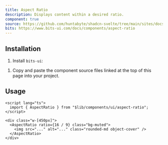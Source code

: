 ```yaml
---
title: Aspect Ratio
description: Displays content within a desired ratio.
component: true
source: https://github.com/huntabyte/shadcn-svelte/tree/main/sites/docs/src/lib/registry/default/ui/aspect-ratio
bits: https://www.bits-ui.com/docs/components/aspect-ratio
---
```


<script>
  import { ComponentPreview, ManualInstall, PMAddComp, PMInstall } from '$lib/components/docs';
</script>

<ComponentPreview name="aspect-ratio-demo">

<div/>

</ComponentPreview>

## Installation

<PMAddComp name="aspect-ratio" />

<ManualInstall>

1. Install `bits-ui`:

<PMInstall command="bits-ui" />

1. Copy and paste the component source files linked at the top of this page into your project.

</ManualInstall>

## Usage

```svelte
<script lang="ts">
  import { AspectRatio } from "$lib/components/ui/aspect-ratio";
</script>

<div class="w-[450px]">
  <AspectRatio ratio={16 / 9} class="bg-muted">
    <img src="..." alt="..." class="rounded-md object-cover" />
  </AspectRatio>
</div>
```
